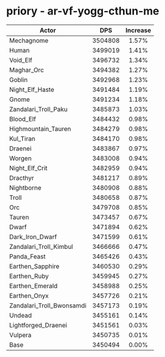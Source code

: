 # priory - ar-vf-yogg-cthun-me
| Actor | DPS | Increase |
|---|:---:|:---:|
|Mechagnome|3504808|1.57%|
|Human|3499019|1.41%|
|Void_Elf|3496732|1.34%|
|Maghar_Orc|3494382|1.27%|
|Goblin|3492968|1.23%|
|Night_Elf_Haste|3491484|1.19%|
|Gnome|3491234|1.18%|
|Zandalari_Troll_Paku|3485873|1.03%|
|Blood_Elf|3484432|0.98%|
|Highmountain_Tauren|3484279|0.98%|
|Kul_Tiran|3484170|0.98%|
|Draenei|3483867|0.97%|
|Worgen|3483008|0.94%|
|Night_Elf_Crit|3482959|0.94%|
|Dracthyr|3481217|0.89%|
|Nightborne|3480908|0.88%|
|Troll|3480658|0.87%|
|Orc|3479708|0.85%|
|Tauren|3473457|0.67%|
|Dwarf|3471894|0.62%|
|Dark_Iron_Dwarf|3471599|0.61%|
|Zandalari_Troll_Kimbul|3466666|0.47%|
|Panda_Feast|3465426|0.43%|
|Earthen_Sapphire|3460530|0.29%|
|Earthen_Ruby|3459945|0.27%|
|Earthen_Emerald|3458988|0.25%|
|Earthen_Onyx|3457726|0.21%|
|Zandalari_Troll_Bwonsamdi|3457173|0.19%|
|Undead|3455161|0.14%|
|Lightforged_Draenei|3451561|0.03%|
|Vulpera|3450735|0.01%|
|Base|3450494|0.00%|
